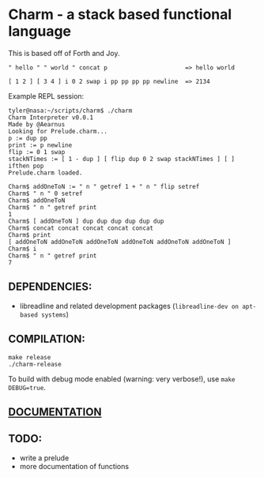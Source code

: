 # Charm - a stack based functional language

This is based off of Forth and Joy.

`" hello " " world " concat p                      => hello world`

`[ 1 2 ] [ 3 4 ] i 0 2 swap i pp pp pp pp newline  => 2134`

Example REPL session:

```
tyler@nasa:~/scripts/charm$ ./charm
Charm Interpreter v0.0.1
Made by @Aearnus
Looking for Prelude.charm...
p := dup pp
print := p newline
flip := 0 1 swap
stackNTimes := [ 1 - dup ] [ flip dup 0 2 swap stackNTimes ] [ ] ifthen pop
Prelude.charm loaded.

Charm$ addOneToN := " n " getref 1 + " n " flip setref
Charm$ " n " 0 setref
Charm$ addOneToN
Charm$ " n " getref print
1
Charm$ [ addOneToN ] dup dup dup dup dup dup
Charm$ concat concat concat concat concat
Charm$ print
[ addOneToN addOneToN addOneToN addOneToN addOneToN addOneToN ]
Charm$ i
Charm$ " n " getref print
7
```

## DEPENDENCIES:

- libreadline and related development packages (`libreadline-dev on apt-based systems`)

## COMPILATION:

```
make release
./charm-release
```

To build with debug mode enabled (warning: very verbose!), use `make DEBUG=true`.

## [DOCUMENTATION](https://github.com/aearnus/charm/blob/master/Documentation.md)

## TODO:

- write a prelude
- more documentation of functions

